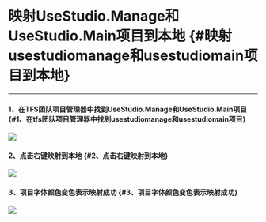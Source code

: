 # 映射UseStudio.Manage和UseStudio.Main项目到本地 {#映射usestudiomanage和usestudiomain项目到本地}

---

#### 1、在TFS团队项目管理器中找到UseStudio.Manage和UseStudio.Main项目 {#1、在tfs团队项目管理器中找到usestudiomanage和usestudiomain项目}

![](https://13798489127.gitbooks.io/uform/content/assets/image004.png)

#### 2、点击右键映射到本地 {#2、点击右键映射到本地}

![](https://13798489127.gitbooks.io/uform/content/assets/image005.png)

#### 3、项目字体颜色变色表示映射成功 {#3、项目字体颜色变色表示映射成功}

![](https://13798489127.gitbooks.io/uform/content/assets/image006.png)











